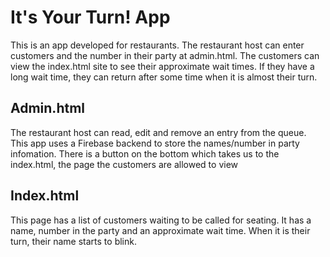 It's Your Turn! App
==============================

This is an app developed for restaurants. The restaurant host can enter customers and the number in their party at admin.html. The customers can view the index.html site to see their approximate wait times. If they have a long wait time, they can return after some time when it is almost their turn.

Admin.html
-----------
The restaurant host can read, edit and remove an entry from the queue. This app uses a Firebase backend to store the names/number in party infomation. There is a button on the bottom which takes us to the index.html, the page the customers are allowed to view

Index.html
-----------
This page has a list of customers waiting to be called for seating. It has a name, number in the party and an approximate wait time. When it is their turn, their name starts to blink.

